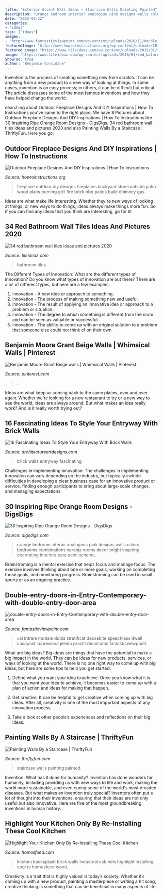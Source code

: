 ```yaml
---
title: "Exterior Accent Wall Ideas ~ Staircase Walls Painting Painted"
description: "Orange bedroom interior analogous pink designs walls colors bedrooms combinations naranja rooms decor bright inspiring decorating interiors para paint scheme"
date: "2023-01-22"
categories:
- "ideas"
tags: ["ideas"]
images:
- "http://www.fantasticviewpoint.com/wp-content/uploads/2016/11/double-entry-doors-in-Entry-Contemporary-with-double-entry-door-area-rug-7.jpg"
featuredImage: "http://www.howtoinstructions.org/wp-content/uploads/2014/10/Outdoor-Fireplace-Designs-And-DIY-Ideas-5-512x339.jpeg"
featured_image: "https://www.tileideaz.com/wp-content/uploads/2015/01/red_bathroom_wall_tiles_14.jpg"
image: "https://www.tileideaz.com/wp-content/uploads/2015/01/red_bathroom_wall_tiles_14.jpg"
ShowToc: true
author: "Benjamin Considine"
---
```



Invention is the process of creating something new from scratch. It can be anything from a new product to a new way of looking at things. In some cases, invention is an easy process; in others, it can be difficult but critical. The article discusses some of the most famous inventions and how they have helped change the world.

	

		
searching about Outdoor Fireplace Designs And DIY Inspirations | How To Instructions you've came to the right place. We have 8 Pictures about Outdoor Fireplace Designs And DIY Inspirations | How To Instructions like 30 Inspiring Ripe Orange Room Designs - DigsDigs, 34 red bathroom wall tiles ideas and pictures 2020 and also Painting Walls By a Staircase | ThriftyFun. Here you go:
		
    
## Outdoor Fireplace Designs And DIY Inspirations | How To Instructions

<img loading=lazy src="http://www.howtoinstructions.org/wp-content/uploads/2014/10/Outdoor-Fireplace-Designs-And-DIY-Ideas-5-512x339.jpeg" onerror="this.onerror=null;this.src='https://tse3.mm.bing.net/th?id=OIP.cLnW3b4Ld9qzmre1K_k2mgHaE5&amp;pid=15.1';" alt="Outdoor Fireplace Designs And DIY Inspirations | How To Instructions">

_Source: howtoinstructions.org_

>fireplace outdoor diy designs fireplaces backyard stone outside patio wood plans burning grill fire brick bbq patios build chimney gas. 

	

Ideas are what make life interesting. Whether they're new ways of looking at things, or new ways to do things, ideas always make things more fun. So if you can find any ideas that you think are interesting, go for it!

    
## 34 Red Bathroom Wall Tiles Ideas And Pictures 2020

<img loading=lazy src="https://www.tileideaz.com/wp-content/uploads/2015/01/red_bathroom_wall_tiles_14.jpg" onerror="this.onerror=null;this.src='https://tse1.mm.bing.net/th?id=OIP.pc0Qhry1UwSs9p6zhp0TFgHaLE&amp;pid=15.1';" alt="34 red bathroom wall tiles ideas and pictures 2020">

_Source: tileideaz.com_

>bathroom tiles. 

	

The Different Types of Innovation: What are the different types of innovation?
Do you know what types of innovation are out there? There are a lot of different types, but here are a few examples: 
1. Innovation - A new idea or approach to something. 
2. Innovation - The process of making something new and useful. 
3. Innovation - The result of applying an innovative idea or approach to a problem or situation. 
4. Innovation - The degree to which something is different from the norm and can be seen as valuable or successful. 
5. Innovation - The ability to come up with an original solution to a problem that someone else could not think of on their own.

    
## Benjamin Moore Grant Beige Walls | Whimsical Walls | Pinterest

<img loading=lazy src="https://s-media-cache-ak0.pinimg.com/736x/f9/f9/8f/f9f98f4600075b88dd2ef37fc17d6a36.jpg" onerror="this.onerror=null;this.src='https://tse4.mm.bing.net/th?id=OIP.NeMeDkHJ5pzEQOYtdEaDpwAAAA&amp;pid=15.1';" alt="Benjamin Moore Grant Beige walls | Whimsical Walls | Pinterest">

_Source: pinterest.com_

>. 

	

Ideas are what keep us coming back to the same places, over and over again. Whether we're looking for a new restaurant to try or a new way to see the world, ideas are always around. But what makes an idea really work? And is it really worth trying out?

    
## 16 Fascinating Ideas To Style Your Entryway With Brick Walls

<img loading=lazy src="https://www.architectureartdesigns.com/wp-content/uploads/2016/10/2-25.jpg" onerror="this.onerror=null;this.src='https://tse2.mm.bing.net/th?id=OIP.KHszV6hqk7ZDz8ZW81Ty8wHaLH&amp;pid=15.1';" alt="16 Fascinating Ideas To Style Your Entryway With Brick Walls">

_Source: architectureartdesigns.com_

>brick walls entryway fascinating. 

	

Challenges in implementing innovation:
The challenges in implementing innovation can vary depending on the industry, but typically include difficulties in developing a clear business case for an innovative product or service, finding enough participants to bring about large-scale changes, and managing expectations.

    
## 30 Inspiring Ripe Orange Room Designs - DigsDigs

<img loading=lazy src="https://www.digsdigs.com/photos/bright-and-inspiring-orange-room-designs-21.jpg" onerror="this.onerror=null;this.src='https://tse3.mm.bing.net/th?id=OIP.NxPB9tH8PIW3qdUrBaFmDgHaJ4&amp;pid=15.1';" alt="30 Inspiring Ripe Orange Room Designs - DigsDigs">

_Source: digsdigs.com_

>orange bedroom interior analogous pink designs walls colors bedrooms combinations naranja rooms decor bright inspiring decorating interiors para paint scheme. 

	

Brainstroming is a mental exercise that helps focus and manage focus. The exercise involves thinking about one or more goals, working on completing those goals, and monitoring progress. Brainstroming can be used in small spurts or as an ongoing practice.

    
## Double-entry-doors-in-Entry-Contemporary-with-double-entry-door-area

<img loading=lazy src="http://www.fantasticviewpoint.com/wp-content/uploads/2016/11/double-entry-doors-in-Entry-Contemporary-with-double-entry-door-area-rug-7.jpg" onerror="this.onerror=null;this.src='https://tse2.mm.bing.net/th?id=OIP.rsopjxHt0y9zSe-f-8eBkQHaLH&amp;pid=15.1';" alt="double-entry-doors-in-Entry-Contemporary-with-double-entry-door-area">

_Source: fantasticviewpoint.com_

>usi intrare modele dubla stratificat deosebite speechless dwell casapost impresiona jeleba pracht decohoms fantasticviewpoint. 

	

What are big ideas?
Big ideas are things that have the potential to make a big impact in the world. They can be ideas for new products, services, or ways of looking at the world. There is no one right way to come up with big ideas, but here are some tips to help you get started:
1. Define what you want your idea to achieve. Once you know what it is that you want your idea to achieve, it becomes easier to come up with a plan of action and ideas for making that happen.

2. Get creative. It can be helpful to get creative when coming up with big ideas. After all, creativity is one of the most important aspects of any innovation process.

3. Take a look at other people’s experiences and reflections on their big ideas.

    
## Painting Walls By A Staircase | ThriftyFun

<img loading=lazy src="http://img.thrfun.com/img/093/669/staircase_painted_walls_l1.jpg" onerror="this.onerror=null;this.src='https://tse2.mm.bing.net/th?id=OIP.Z08rXGAQXMLsFliS3Ob8TgHaJ4&amp;pid=15.1';" alt="Painting Walls By a Staircase | ThriftyFun">

_Source: thriftyfun.com_

>staircase walls painting painted. 

	

Invention: What has it done for humanity?
Invention has done wonders for humanity, including providing us with new ways to life and work, making the world more sustainable, and even curing some of the world's most dreaded diseases. But what makes an invention truly special? Inventors often put a lot of thought into their inventions, ensuring that their ideas are not only useful but also innovative. Here are five of the most groundbreaking inventions in human history.

    
## Highlight Your Kitchen Only By Re-Installing These Cool Kitchen

<img loading=lazy src="http://homesfeed.com/wp-content/uploads/2019/05/industrial-kitchen-design-brick-walls-and-backsplash-wood-countertop-black-kitchen-cabinets-lighter-wood-plank-floors-stainless-steel-kitchen-utensils.jpg" onerror="this.onerror=null;this.src='https://tse3.mm.bing.net/th?id=OIP.MqddN3n3jUfJjIEJFCt-QgHaNd&amp;pid=15.1';" alt="Highlight Your Kitchen Only By Re-Installing These Cool Kitchen">

_Source: homesfeed.com_

>kitchen backsplash brick walls industrial cabinets highlight installing cool re homesfeed wood. 

	

Creativity is a trait that is highly valued in today’s society. Whether it’s coming up with a new product, painting a masterpiece or writing a hit song, creative thinking is something that can be beneficial in many aspects of life.

